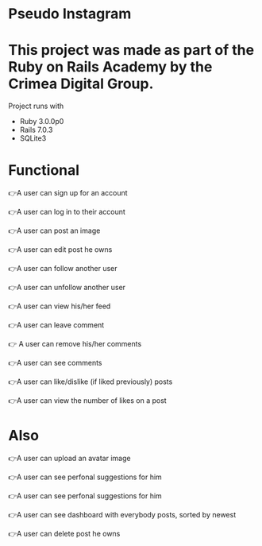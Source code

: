 # Pseudo Instagram

<h1> This project was made as part of the Ruby on Rails Academy by the Crimea Digital Group. </h1>

Project runs with
* Ruby 3.0.0p0
* Rails 7.0.3
* SQLite3 

<h1>Functional</h1>

👉A user can sign up for an account

👉A user can log in to their account

👉A user can post an image

👉A user can edit post he owns

👉A user can follow another user

👉A user can unfollow another user

👉A user can view his/her feed

👉A user can leave comment

👉 A user can remove his/her comments

👉A user can see comments

👉A user can like/dislike (if liked previously) posts

👉A user can view the number of likes on a post

# Also

👉A user can upload an avatar image

👉A user can see perfonal suggestions for him

👉A user can see perfonal suggestions for him

👉A user can see dashboard with everybody posts, sorted by newest

👉A user can delete post he owns